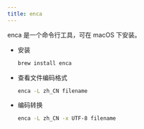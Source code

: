 ```yaml
---
title: enca
---
```


enca 是一个命令行工具，可在 macOS 下安装。

- 安装

  ```bash
  brew install enca
  ```

- 查看文件编码格式

  ```bash
  enca -L zh_CN filename
  ```

- 编码转换

  ```bash
  enca -L zh_CN -x UTF-8 filename
  ```

  